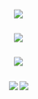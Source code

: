 <h5 align="center">
ㅤㅤㅤ<img src="https://i.imgur.com/izM3Odx.png"/>
</h5>
<h4 align="center">
<h5 align="center">
ㅤㅤㅤ<img src="https://i.imgur.com/V60prB8.png"/>
</h5>
<h4 align="center">
<h5 align="center">
ㅤㅤㅤ<img src="https://i.imgur.com/guv8Kz2.png"/>
</h5>
<h4 align="center">
<h5 align="center">
ㅤㅤㅤ<img src=[![](https://i.imgur.com/Ymudcyd.png)](https://peruere.atabook.org/)/> <img src="https://i.imgur.com/wsqDNBR.png"/>
</h5>
<h4 align="center">
